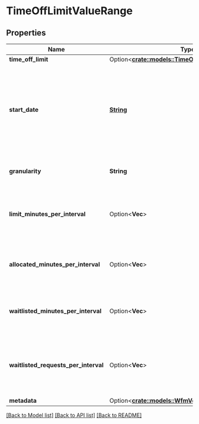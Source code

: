 # TimeOffLimitValueRange

## Properties

Name | Type | Description | Notes
------------ | ------------- | ------------- | -------------
**time_off_limit** | Option<[**crate::models::TimeOffLimitReference**](TimeOffLimitReference.md)> |  | [optional]
**start_date** | [**String**](string.md) | Start date of the requested date range, in ISO-8601 format. The end date is determined by the size of interval lists | 
**granularity** | **String** | Granularity choice for time off limit | 
**limit_minutes_per_interval** | Option<**Vec<i32>**> | A list of time off limit values in minutes per granularity interval | [optional]
**allocated_minutes_per_interval** | Option<**Vec<i32>**> | A list of allocated time off minutes per granularity interval | [optional]
**waitlisted_minutes_per_interval** | Option<**Vec<i32>**> | A list of waitlisted time off minutes per granularity interval | [optional]
**waitlisted_requests_per_interval** | Option<**Vec<i32>**> | The current number of waitlisted time off requests for every interval per granularity | [optional]
**metadata** | Option<[**crate::models::WfmVersionedEntityMetadata**](WfmVersionedEntityMetadata.md)> |  | [optional]

[[Back to Model list]](../README.md#documentation-for-models) [[Back to API list]](../README.md#documentation-for-api-endpoints) [[Back to README]](../README.md)


